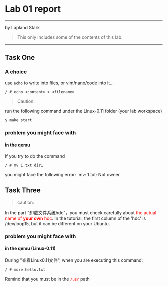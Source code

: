 # Lab 01 report

---
by Lapland Stark

> This only includes some of the contents of this lab.

---
## Task One

### A choice
use `echo` to write into files, or vim/nano/code into it...

```shell
/ # echo <content> > <filename>
```

>Caution:

run the following command under the Linux-0.11 folder (your lab workspace)

```shell
$ make start
```

### problem you might face with
#### in the qemu

If you try to do the command
```shell
/ # mv 1.txt dir1
```
you might face the following error: `mv: 1.txt: Not owner

## Task Three

>caution:

In the part "卸载文件系统hdc"，you must check carefully about <font color=red>the actual name of **your own** hdc</font>. In the tutorial, the first column of the 'hdc' is /dev/loop15, but it can be different on your Ubuntu.

### problem you might face with

#### in the qemu (Linux-0.11)

During "查看Linux0.11文件", when you are executing this command:
```shell
/ # more hello.txt
```
Remind that you must be in the <font color=red>`/usr`</font> path
